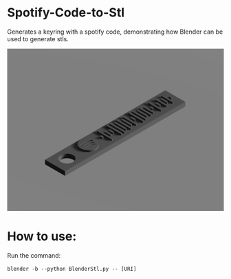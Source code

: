 # Spotify-Code-to-Stl
Generates a keyring with a spotify code, demonstrating how Blender can be used to generate stls.

![alt text](https://github.com/artomweb/Spotify-Code-to-Stl/blob/master/example2.jpg?raw=true)

# How to use:

Run the command:

    blender -b --python BlenderStl.py -- [URI]

